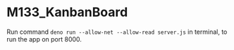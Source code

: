 # M133_KanbanBoard
Run command ```deno run --allow-net --allow-read server.js``` in terminal, to run the app on port 8000.
